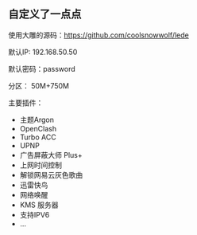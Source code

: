 ## 自定义了一点点
使用大雕的源码：https://github.com/coolsnowwolf/lede

默认IP: 192.168.50.50

默认密码：password

分区： 50M+750M

主要插件：
+ 主题Argon
+ OpenClash
+ Turbo ACC
+ UPNP
+ 广告屏蔽大师 Plus+
+ 上网时间控制
+ 解锁网易云灰色歌曲
+ 迅雷快鸟
+ 网络唤醒
+ KMS 服务器
+ 支持IPV6
+ ...
